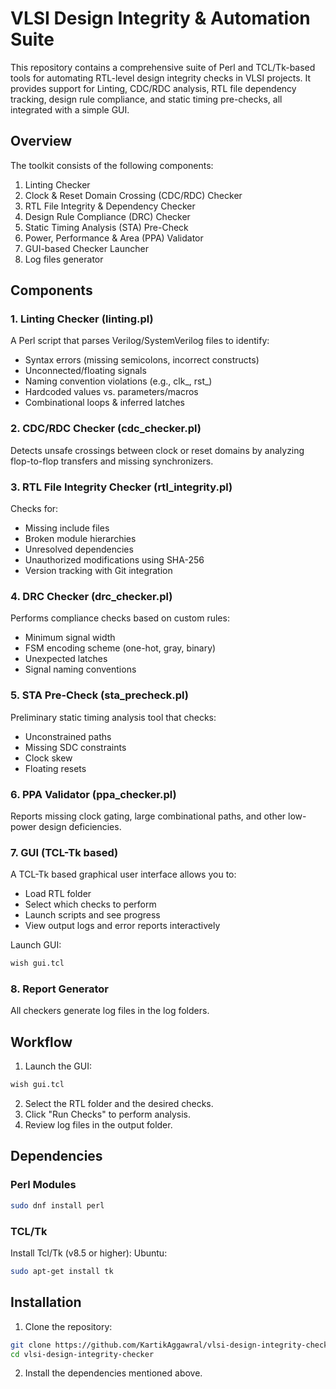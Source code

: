 # VLSI Design Integrity & Automation Suite

This repository contains a comprehensive suite of Perl and TCL/Tk-based tools for automating RTL-level design integrity checks in VLSI projects. It provides support for Linting, CDC/RDC analysis, RTL file dependency tracking, design rule compliance, and static timing pre-checks, all integrated with a simple GUI.

## Overview

The toolkit consists of the following components:

1. Linting Checker
2. Clock & Reset Domain Crossing (CDC/RDC) Checker
3. RTL File Integrity & Dependency Checker
4. Design Rule Compliance (DRC) Checker
5. Static Timing Analysis (STA) Pre-Check
6. Power, Performance & Area (PPA) Validator
7. GUI-based Checker Launcher
8. Log files generator

## Components

### 1. Linting Checker (linting.pl)
A Perl script that parses Verilog/SystemVerilog files to identify:
- Syntax errors (missing semicolons, incorrect constructs)
- Unconnected/floating signals
- Naming convention violations (e.g., clk_, rst_)
- Hardcoded values vs. parameters/macros
- Combinational loops & inferred latches


### 2. CDC/RDC Checker (cdc_checker.pl)
Detects unsafe crossings between clock or reset domains by analyzing flop-to-flop transfers and missing synchronizers.


### 3. RTL File Integrity Checker (rtl_integrity.pl)
Checks for:
- Missing include files
- Broken module hierarchies
- Unresolved dependencies
- Unauthorized modifications using SHA-256
- Version tracking with Git integration


### 4. DRC Checker (drc_checker.pl)
Performs compliance checks based on custom rules:
- Minimum signal width
- FSM encoding scheme (one-hot, gray, binary)
- Unexpected latches
- Signal naming conventions


### 5. STA Pre-Check (sta_precheck.pl)
Preliminary static timing analysis tool that checks:
- Unconstrained paths
- Missing SDC constraints
- Clock skew
- Floating resets


### 6. PPA Validator (ppa_checker.pl)
Reports missing clock gating, large combinational paths, and other low-power design deficiencies.


### 7. GUI (TCL-Tk based)
A TCL-Tk based graphical user interface allows you to:
- Load RTL folder
- Select which checks to perform
- Launch scripts and see progress
- View output logs and error reports interactively

Launch GUI:
```bash
wish gui.tcl
```

### 8. Report Generator
All checkers generate log files in the log folders.


## Workflow
1. Launch the GUI:
```bash
wish gui.tcl
```

2. Select the RTL folder and the desired checks.
3. Click "Run Checks" to perform analysis.
4. Review log files in the output folder.

## Dependencies

### Perl Modules
```bash
sudo dnf install perl 
```

### TCL/Tk
Install Tcl/Tk (v8.5 or higher):
Ubuntu:
```bash
sudo apt-get install tk
```


## Installation
1. Clone the repository:
```bash
git clone https://github.com/KartikAggawral/vlsi-design-integrity-checker
cd vlsi-design-integrity-checker
```

2. Install the dependencies mentioned above.
